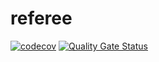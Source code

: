 # referee
[![codecov](https://codecov.io/gh/ingmargoudt/referee/branch/main/graph/badge.svg?token=VYZIZE8PYX)](https://codecov.io/gh/ingmargoudt/referee)
[![Quality Gate Status](https://sonarcloud.io/api/project_badges/measure?project=ingmargoudt_referee&metric=alert_status)](https://sonarcloud.io/dashboard?id=ingmargoudt_referee)
